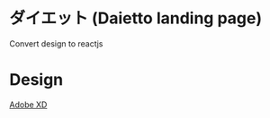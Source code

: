 # ダイエット (Daietto landing page)
Convert design to reactjs

# Design
[Adobe XD](https://xd.adobe.com/view/0715285c-a585-4bf0-a57a-6be127bb2fe1-5246/specs/)
